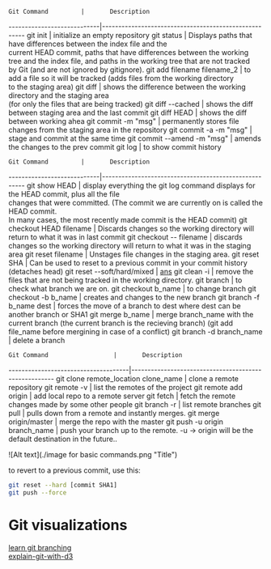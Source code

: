 	Git Command         |       Description
----------------------------|------------------------------------------------------
git init                    | initialize an empty repository
git status                  | Displays paths that have differences between the index file and the <br> current HEAD commit, paths that have differences between the working <br>tree and the index file, and paths in the working tree that are not tracked<br> by Git (and are not ignored by gitignore).
git add filename filename_2 | to add a file so it will be tracked (adds files from the working directory<br> to the staging area)
git diff 		    | shows the difference between the working directory and the staging area<br> (for only the files that are being tracked)
git diff --cached           | shows the diff between staging area and the last commit
git diff HEAD               | shows the diff between working ahea
git commit -m "msg"         | permanently stores file changes from the staging area in the repository
git commit -a -m "msg"      | stage and commit at the same time
git commit --amend -m "msg" | amends the changes to the prev commit
git log                     | to show commit history

	Git Command         |       Description
----------------------------|------------------------------------------------------
git show HEAD 		    | display everything the git log command displays for the HEAD commit, plus all the file<br> changes that were committed. (The commit we are currently on is called the HEAD commit.<br> In many cases, the most recently made commit is the HEAD commit)
git checkout HEAD filename  | Discards changes so the working directory will return to what it was in last commit
git checkout -- filename    | discards changes so the working directory will return to what it was in the staging area
git reset filename          | Unstages file changes in the staging area.
git reset SHA               | Can be used to reset to a previous commit in your commit history (detaches head)
git reset --soft/hard/mixed | [ans](http://stackoverflow.com/a/3528483/4862276)
git clean -i                | remove the files that are not being tracked in the working directory. 
git branch                  | to check what branch we are on.
git checkout b_name         | to change branch
git checkout -b b_name      | creates and changes to the new branch
git branch -f b_name dest   | forces the move of a branch to dest where dest can be another branch or SHA1
git merge b_name            | merge branch_name with the current branch (the current branch is the recieving branch) (git add file_name before mergining in case of a conflict)
git branch -d branch_name   | delete a branch

	Git Command         	     |       Description
-------------------------------------|------------------------------------------------------
git clone remote_location clone_name | clone a remote repository
git remote -v 			     | list the remotes of the project
git remote add origin <server> 	     | add local repo to a remote server
git fetch 			     | fetch the remote changes made by some other people 
git branch -r                        | list remote branches
git pull			     | pulls down from a remote and instantly merges.
git merge origin/master 	     | merge the repo with the master
git push -u origin branch_name     | push your branch up to the remote. -u -> origin will be the default destination in the future.. 

![Alt text](./image for basic commands.png "Title")

to revert to a previous commit, use this:
```bash
git reset --hard [commit SHA1] 
git push --force
```
# Git visualizations
[learn git branching](http://learngitbranching.js.org/)  
[explain-git-with-d3](http://onlywei.github.io/explain-git-with-d3/)
